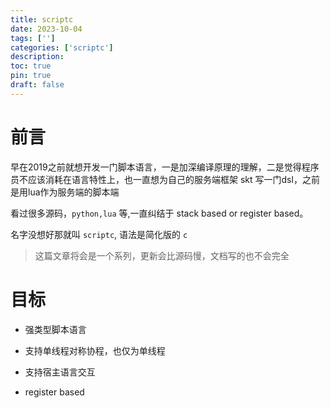 ```yaml
---
title: scriptc
date: 2023-10-04
tags: ['']
categories: ['scriptc']
description: 
toc: true
pin: true
draft: false
---
```



# 前言

早在2019之前就想开发一门脚本语言，一是加深编译原理的理解，二是觉得程序员不应该消耗在语言特性上，也一直想为自己的服务端框架 skt 写一门dsl，之前是用lua作为服务端的脚本端

看过很多源码，`python,lua` 等,一直纠结于 stack based or register based。

名字没想好那就叫 `scriptc`, 语法是简化版的 `c`

> 这篇文章将会是一个系列，更新会比源码慢，文档写的也不会完全

<!--more-->


# 目标

+ 强类型脚本语言

+ 支持单线程对称协程，也仅为单线程

+ 支持宿主语言交互

+ register based
